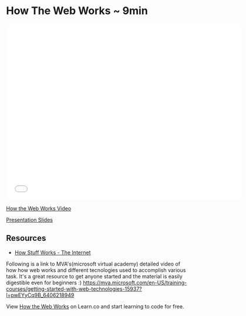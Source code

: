 # How The Web Works ~ 9min

<iframe width="640" height="480" src="//www.youtube.com/embed/ao532DhZWiY?rel=0&modestbranding=1" frameborder="0" allowfullscreen></iframe><p><a href="https://www.youtube.com/watch?v=ao532DhZWiY">How the Web Works Video</a></p>

[Presentation Slides](https://docs.google.com/presentation/d/1eU-4wD5dsxV1t-3CA3T82gbv2K3pAs92pq30HlmXM_U/edit?usp=sharing)



## Resources

- [How Stuff Works - The
  Internet](http://computer.howstuffworks.com/internet/basics/internet.htm)

Following is a link to MVA's(microsoft virtual academy) detailed video of how how web works and different tecnologies used to accomplish various task. It's a great resource to get anyone started and the material is easily digestible even for beginners :)
https://mva.microsoft.com/en-US/training-courses/getting-started-with-web-technologies-15937?l=pwEYyCq9B_6406218949
<p class='util--hide'>View <a href='https://learn.co/lessons/how-the-web-works'>How the Web Works</a> on Learn.co and start learning to code for free.</p>
